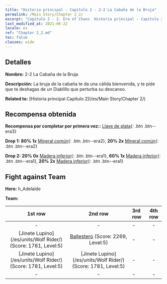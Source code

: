 ```yaml
---
title: "Historia principal - Capítulo 2 - 2-2 La Cabaña de la Bruja"
permalink: /Main Story/Chapter 2_2/
excerpt: "Capítulo 2 - 2. Era of Chaos  Historia principal - Capítulo 2_2. 2-2 La Cabaña de la Bruja"
last_modified_at: 2021-06-22
locale: es
ref: "Chapter 2_2.md"
toc: false
classes: wide
---
```


## Detalles

 **Nombre:** 2-2 La Cabaña de la Bruja

 **Descripción:** La bruja de la cabaña te da una cálida bienvenida, y te pide que te deshagas de un Diablillo que perturba su descanso.

 **Related to:** [Historia principal Capítulo 2](/es/Main Story/Chapter 2/)

## Recompensa obtenida

 **Recompensa por completar por primera vez::** [Llave de plata](/ItemsES/con_693/){: .btn .btn--era3}

 **Drop 1:** **80% 1x** [Mineral común](/ItemsES/mat_6/){: .btn .btn--era2}, **20% 2x** [Mineral común](/ItemsES/mat_6/){: .btn .btn--era2}

 **Drop 2:** **20% 0x** [Madera inferior](/ItemsES/mat_1/){: .btn .btn--era1}, **60% 1x** [Madera inferior](/ItemsES/mat_1/){: .btn .btn--era1}, **20% 2x** [Madera inferior](/ItemsES/mat_1/){: .btn .btn--era1}


## Fight against Team
 **Hero:** h_Adelaide

 **Team:**


  | 1st row | 2nd row | 3rd row | 4th row |
  |:----:|:----:|:----|:----:|
  | - | - | - | - |
  | [Jinete Lupino](/es/units/Wolf Rider/) (Score: 1781, Level:5)  | [Ballestero](/es/units/Marksman/) (Score: 2269, Level:5)  | - | - |
  | [Jinete Lupino](/es/units/Wolf Rider/) (Score: 1781, Level:5)  | [Jinete Lupino](/es/units/Wolf Rider/) (Score: 1781, Level:5)  | - | - |
  | - | - | - | - |


